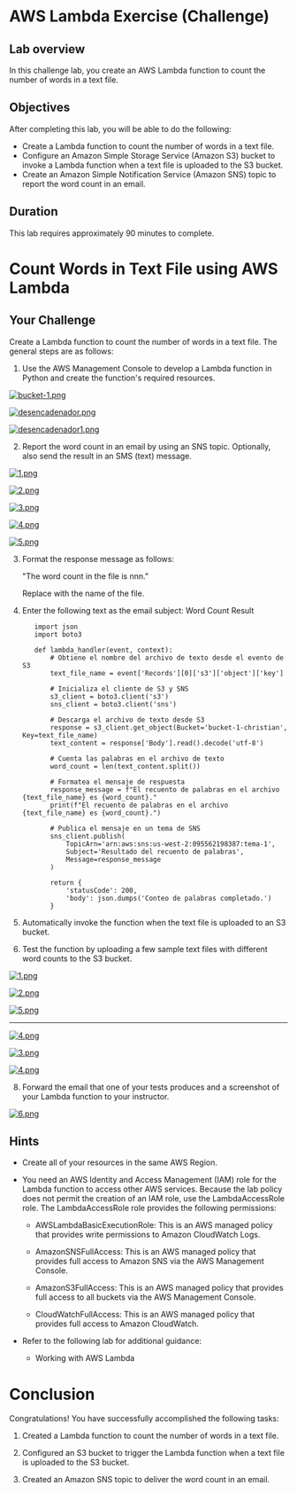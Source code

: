 # AWS Lambda Exercise (Challenge)

## Lab overview
In this challenge lab, you create an AWS Lambda function to count the number of words in a text file.

## Objectives
After completing this lab, you will be able to do the following:

- Create a Lambda function to count the number of words in a text file.
- Configure an Amazon Simple Storage Service (Amazon S3) bucket to invoke a Lambda function when a text file is uploaded to the S3 bucket.
- Create an Amazon Simple Notification Service (Amazon SNS) topic to report the word count in an email.

## Duration
This lab requires approximately 90 minutes to complete.

# Count Words in Text File using AWS Lambda

## Your Challenge

Create a Lambda function to count the number of words in a text file. The general steps are as follows:

1. Use the AWS Management Console to develop a Lambda function in Python and create the function's required resources.

[![bucket-1.png](https://i.postimg.cc/DZpW528G/bucket-1.png)](https://postimg.cc/62R5pxV6)

[![desencadenador.png](https://i.postimg.cc/VvSJV3CV/desencadenador.png)](https://postimg.cc/vxs812Xr)

[![desencadenador1.png](https://i.postimg.cc/HnfrDB0s/desencadenador1.png)](https://postimg.cc/FkVr0bn2)

2. Report the word count in an email by using an SNS topic. Optionally, also send the result in an SMS (text) message.

[![1.png](https://i.postimg.cc/JzZNpB3W/1.png)](https://postimg.cc/LJ4gX50y)

[![2.png](https://i.postimg.cc/XvgwbSDH/2.png)](https://postimg.cc/3ydyX6hm)

[![3.png](https://i.postimg.cc/VNwjpL40/3.png)](https://postimg.cc/w1WyszC9)

[![4.png](https://i.postimg.cc/76s0514S/4.png)](https://postimg.cc/BLFXyKXv)

[![5.png](https://i.postimg.cc/RFVwCskM/5.png)](https://postimg.cc/QBwF0bNP)

3. Format the response message as follows:

   "The word count in the <textFileName> file is nnn."

   Replace <textFileName> with the name of the file.

4. Enter the following text as the email subject: Word Count Result

   ```
      import json
      import boto3
      
      def lambda_handler(event, context):
          # Obtiene el nombre del archivo de texto desde el evento de S3
          text_file_name = event['Records'][0]['s3']['object']['key']
         
          # Inicializa el cliente de S3 y SNS
          s3_client = boto3.client('s3')
          sns_client = boto3.client('sns')
      
          # Descarga el archivo de texto desde S3
          response = s3_client.get_object(Bucket='bucket-1-christian', Key=text_file_name)
          text_content = response['Body'].read().decode('utf-8')
      
          # Cuenta las palabras en el archivo de texto
          word_count = len(text_content.split())
      
          # Formatea el mensaje de respuesta
          response_message = f"El recuento de palabras en el archivo {text_file_name} es {word_count}."
          print(f"El recuento de palabras en el archivo {text_file_name} es {word_count}.")
      
          # Publica el mensaje en un tema de SNS
          sns_client.publish(
              TopicArn='arn:aws:sns:us-west-2:095562198387:tema-1',
              Subject='Resultado del recuento de palabras',
              Message=response_message
          )
      
          return {
              'statusCode': 200,
              'body': json.dumps('Conteo de palabras completado.')
          }
   ```

6. Automatically invoke the function when the text file is uploaded to an S3 bucket.

7. Test the function by uploading a few sample text files with different word counts to the S3 bucket.

[![1.png](https://i.postimg.cc/rsJqgjhP/1.png)](https://postimg.cc/H8rGkw1w)

[![2.png](https://i.postimg.cc/28kk3pyR/2.png)](https://postimg.cc/Z0QtDM6V)

[![5.png](https://i.postimg.cc/52GbP63b/5.png)](https://postimg.cc/FYjMzF8B)

-----------

[![4.png](https://i.postimg.cc/GmD5CtRc/4.png)](https://postimg.cc/zyJjwJ3M)

[![3.png](https://i.postimg.cc/4NWJ98HK/3.png)](https://postimg.cc/svZdF4cy)

[![4.png](https://i.postimg.cc/kgD7FxWT/4.png)](https://postimg.cc/qNVfp6bK)

8. Forward the email that one of your tests produces and a screenshot of your Lambda function to your instructor.

[![6.png](https://i.postimg.cc/vZrPcKN9/6.png)](https://postimg.cc/ZWqPQwZK)

## Hints

- Create all of your resources in the same AWS Region.

- You need an AWS Identity and Access Management (IAM) role for the Lambda function to access other AWS services. Because the lab policy does not permit the creation of an IAM role, use the LambdaAccessRole role. The LambdaAccessRole role provides the following permissions:

  - AWSLambdaBasicExecutionRole: This is an AWS managed policy that provides write permissions to Amazon CloudWatch Logs.

  - AmazonSNSFullAccess: This is an AWS managed policy that provides full access to Amazon SNS via the AWS Management Console.

  - AmazonS3FullAccess: This is an AWS managed policy that provides full access to all buckets via the AWS Management Console.

  - CloudWatchFullAccess: This is an AWS managed policy that provides full access to Amazon CloudWatch.

- Refer to the following lab for additional guidance:
  
  - Working with AWS Lambda

# Conclusion

Congratulations! You have successfully accomplished the following tasks:

1. Created a Lambda function to count the number of words in a text file.

2. Configured an S3 bucket to trigger the Lambda function when a text file is uploaded to the S3 bucket.

3. Created an Amazon SNS topic to deliver the word count in an email.

